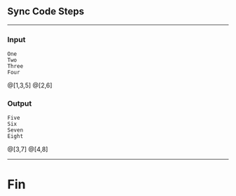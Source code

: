 ## Sync Code Steps

---

### Input

```
One
Two
Three
Four
```

@[1,3,5]
@[2,6]

### Output

```
Five
Six
Seven
Eight
```

@[3,7]
@[4,8]

---

# Fin
